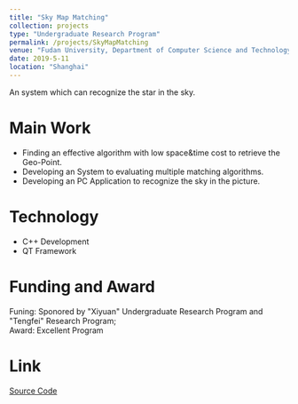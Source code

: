 ```yaml
---
title: "Sky Map Matching"
collection: projects
type: "Undergraduate Research Program"
permalink: /projects/SkyMapMatching
venue: "Fudan University, Department of Computer Science and Technology, Excellent Programm "
date: 2019-5-11
location: "Shanghai"
---
```


An system which can recognize the star in the sky. 

Main Work
======
* Finding an effective algorithm with low space&time cost to retrieve the Geo-Point.
* Developing an System to evaluating multiple matching algorithms.
* Developing an PC Application to recognize the sky in the picture.

Technology
======
* C++ Development
* QT Framework

Funding and Award
======
Funing: Sponored by "Xiyuan" Undergraduate Research Program and "Tengfei" Research Program; <br>
Award: Excellent Program

Link
======
[Source Code](https://github.com/ChaokunChang/Skymap)
